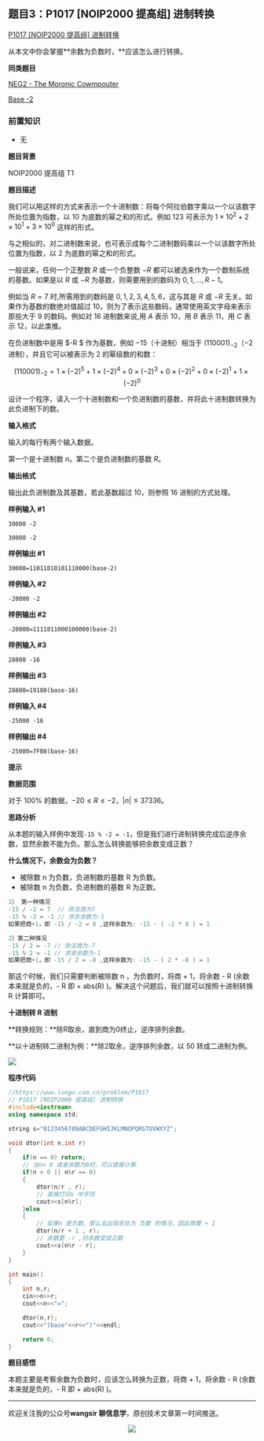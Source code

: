 ## 题目3：P1017 [NOIP2000 提高组] 进制转换

[P1017 [NOIP2000 提高组] 进制转换](https://www.luogu.com.cn/problem/P1017)

从本文中你会掌握**余数为负数时，**应该怎么进行转换。

**同类题目**

[NEG2 - The Moronic Cowmpouter](https://vjudge.net/problem/POJ-3191)

[Base -2](https://vjudge.net/problem/UVA-11121)

### 前置知识

- 无

**题目背景**

NOIP2000 提高组 T1

**题目描述**

我们可以用这样的方式来表示一个十进制数：将每个阿拉伯数字乘以一个以该数字所处位置为指数，以 $10$ 为底数的幂之和的形式。例如 $123$ 可表示为 $1 \times 10^2+2\times 10^1+3\times 10^0$ 这样的形式。

与之相似的，对二进制数来说，也可表示成每个二进制数码乘以一个以该数字所处位置为指数，以 $2$ 为底数的幂之和的形式。  

一般说来，任何一个正整数 $R$ 或一个负整数 $-R$ 都可以被选来作为一个数制系统的基数。如果是以 $R$ 或 $-R$ 为基数，则需要用到的数码为 $0,1,\dots,R-1$。  

例如当 $R=7$ 时,所需用到的数码是 $0,1,2,3,4,5,6$，这与其是 $R$ 或 $-R$ 无关。如果作为基数的数绝对值超过 $10$，则为了表示这些数码，通常使用英文字母来表示那些大于 $9$ 的数码。例如对 $16$ 进制数来说,用 $A$ 表示 $10$，用 $B$ 表示 $11$，用 $C$ 表示 $12$，以此类推。

在负进制数中是用 $-R $ 作为基数，例如 $-15$（十进制）相当于 $(110001)_{-2}$（$-2$进制），并且它可以被表示为 $2$ 的幂级数的和数：

$$(110001)_{-2}=1\times (-2)^5+1\times (-2)^4+0\times (-2)^3+0\times (-2)^2+0\times (-2)^1 +1\times (-2)^0$$

设计一个程序，读入一个十进制数和一个负进制数的基数，并将此十进制数转换为此负进制下的数。

**输入格式**

输入的每行有两个输入数据。

第一个是十进制数 $n$。第二个是负进制数的基数 $R$。

**输出格式**

输出此负进制数及其基数，若此基数超过 $10$，则参照 $16$ 进制的方式处理。

**样例输入 #1**

```
30000 -2
```

```
30000 -2
```

**样例输出 #1**

```
30000=11011010101110000(base-2)
```

**样例输入 #2**

```
-20000 -2
```

**样例输出 #2**

```
-20000=1111011000100000(base-2)
```

**样例输入 #3**

```
28800 -16
```

**样例输出 #3**

```
28800=19180(base-16)
```

**样例输入 #4**

```
-25000 -16
```

**样例输出 #4**

```
-25000=7FB8(base-16)
```

**提示**

**数据范围**

对于 $100\%$ 的数据，$-20 \le R \le -2$，$|n| \le 37336$。

**思路分析**

从本题的输入样例中发现`-15 % -2 = -1`，但是我们进行进制转换完成后逆序余数，显然余数不能为负。那么怎么转换能够把余数变成正数？

**什么情况下，余数会为负数？**

- 被除数 n 为负数，负进制数的基数 R 为负数。
- 被除数 n 为负数，负进制数的基数 R 为正数。

```c++
1） 第一种情况
-15 / -2 = 7  // 除法商为7
-15 % -2 = -1 // 求余余数为-1
如果把商+1，即 -15 / -2 = 8 ,这样余数为: -15 - ( -2 * 8 ) = 1

2）第二种情况
-15 / 2 = -7 // 除法商为-7
-15 % 2 = -1 // 求余余数为-1
如果把商+1，即 -15 / 2 = -8 ,这样余数为: -15 - ( 2 * -8 ) = 1
```

那这个时候，我们只需要判断被除数 n ，为负数时，将商 + 1，将余数 - R (余数本来就是负的，- R 即 + abs(R) )。解决这个问题后，我们就可以按照十进制转换 R 计算即可。

**十进制转 R 进制**

**转换规则：**除R取余，直到商为0终止，逆序排列余数。

**以十进制转二进制为例：**除2取余，逆序排列余数，以 50 转成二进制为例。

<img src="https://cdn.jsdelivr.net/gh/pingguo1987/CSP-NOIP-GESP-/image/pic/进制转换_题目3：P1017 [NOIP2000 提高组] 进制转换/10进制转2进制-1724299285988-2.png" />



**程序代码**

```c++
//https://www.luogu.com.cn/problem/P1017
// P1017 [NOIP2000 提高组] 进制转换
#include<iostream>
using namespace std;

string s="0123456789ABCDEFGHIJKLMNOPQRSTUVWXYZ";

void dtor(int n,int r)
{
    if(n == 0) return;
    // 当n> 0 或者余数为0时，可以直接计算
    if(n > 0 || n%r == 0)
    {
        dtor(n/r , r);
        // 直接打印s 中字符
        cout<<s[n%r];
    }else
    {
        // 如果n 是负数，那么会出现余处为 负数 的情况，因此商要 + 1
        dtor(n/r + 1 , r);
        // 余数要 -r ,将余数变成正数
        cout<<s[n%r - r];
    }
}

int main()
{
    int n,r;
    cin>>n>>r;
    cout<<n<<"=";

    dtor(n,r);
    cout<<"(base"<<r<<")"<<endl;

    return 0;
}
```

**题目感悟**

本题主要是考察余数为负数时，应该怎么转换为正数，将商 + 1，将余数 - R (余数本来就是负的，- R 即 + abs(R) )。

---

欢迎关注我的公众号**wangsir 聊信息学**，原创技术文章第一时间推送。

<center>
    <img src="https://cdn.jsdelivr.net/gh/pingguo1987/CSP-NOIP-GESP-/image/pic/公众号-扫码版.png">
</center>

